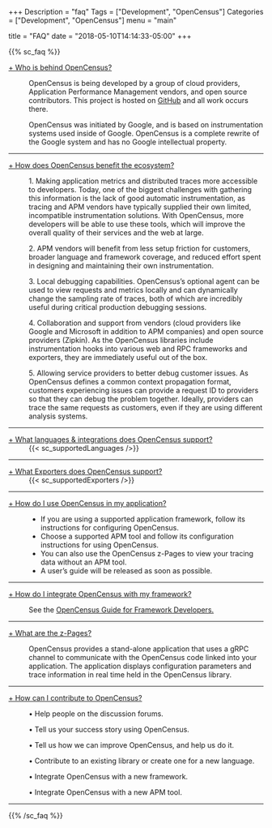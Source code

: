 +++
Description = "faq"
Tags = ["Development", "OpenCensus"]
Categories = ["Development", "OpenCensus"]
menu = "main"

title = "FAQ"
date = "2018-05-10T14:14:33-05:00"
+++

{{% sc_faq %}}
&nbsp;  

<!-- COLLAPSIBLE ACCORDION START-->
<div class="accordion">
<dl>
<dt>
<a href="#accordion1" aria-expanded="false" aria-controls="accordion1" class="accordion-title accordionTitle js-accordionTrigger">+ Who is behind OpenCensus?</a>
</dt>
<dd class="accordion-content accordionItem is-collapsed" id="accordion1" aria-hidden="true">
<p>OpenCensus is being developed by a group of cloud providers, Application Performance Management vendors, and open source contributors. This project is hosted on <a href="https://github.com/census-instrumentation" target="_blank"><span class="content">GitHub</span></a> and all work occurs there.</p><p>OpenCensus was initiated by Google, and is based on instrumentation systems used inside of Google. OpenCensus is a complete rewrite of the Google system and has no Google intellectual property.</p>
</dd>
<hr>
<dt>
<a href="#accordion2" aria-expanded="false" aria-controls="accordion2" class="accordion-title accordionTitle js-accordionTrigger">+ How does OpenCensus benefit the ecosystem?</a>
</dt>
<dd class="accordion-content accordionItem is-collapsed" id="accordion2" aria-hidden="true">
<p>1. Making application metrics and distributed traces more accessible to developers. Today, one of the biggest challenges with gathering this information is the lack of good automatic instrumentation, as tracing and APM vendors have typically supplied their own limited, incompatible instrumentation solutions. With OpenCensus, more developers will be able to use these tools, which will improve the overall quality of their services and the web at large.</p>
<p>2. APM vendors will benefit from less setup friction for customers, broader language and framework coverage, and reduced effort spent in designing and maintaining their own instrumentation.</p>
<p>3. Local debugging capabilities. OpenCensus’s optional agent can be used to view requests and metrics locally and can dynamically change the sampling rate of traces, both of which are incredibly useful during critical production debugging sessions.</p>
<p>4. Collaboration and support from vendors (cloud providers like Google and Microsoft in addition to APM companies) and open source providers (Zipkin). As the OpenCensus libraries include instrumentation hooks into various web and RPC frameworks and exporters, they are immediately useful out of the box.</p>
<p>5. Allowing service providers to better debug customer issues. As OpenCensus defines a common context propagation format, customers experiencing issues can provide a request ID to providers so that they can debug the problem together. Ideally, providers can trace the same requests as customers, even if they are using different analysis systems.</p>
</dd>
<hr>
<dt>
<a href="#accordion3" aria-expanded="false" aria-controls="accordion3" class="accordion-title accordionTitle js-accordionTrigger">+ What languages &amp; integrations does OpenCensus support?</a>
</dt>
<dd class="accordion-content accordionItem is-collapsed" id="accordion3" aria-hidden="true">
{{< sc_supportedLanguages />}}
</dd>
<hr>
<dt>
<a href="#accordion4" aria-expanded="false" aria-controls="accordion4" class="accordion-title accordionTitle js-accordionTrigger">+ What Exporters does OpenCensus support?</a>
</dt>
<dd class="accordion-content accordionItem is-collapsed" id="accordion4" aria-hidden="true">
{{< sc_supportedExporters />}}
</dd>
<hr>
<dt>
<a href="#accordion6" aria-expanded="false" aria-controls="accordion6" class="accordion-title accordionTitle js-accordionTrigger">+ How do I use OpenCensus in my application?</a>
</dt>
<dd class="accordion-content accordionItem is-collapsed" id="accordion6" aria-hidden="true">
  <ul>
<li>If you are using a supported application framework, follow its instructions for configuring OpenCensus.</li><li>Choose a supported APM tool and follow its configuration instructions for using OpenCensus.</li><li>You can also use the OpenCensus z-Pages to view your tracing data without an APM tool.</li><li>A user’s guide will be released as soon as possible.</li></ul>
</dd>
<hr>
<dt>
<a href="#accordion7" aria-expanded="false" aria-controls="accordion7" class="accordion-title accordionTitle js-accordionTrigger">+ How do I integrate OpenCensus with my framework?</a>
</dt>
<dd class="accordion-content accordionItem is-collapsed" id="accordion7" aria-hidden="true">
  <p>See the <a href="https://github.com/census-instrumentation/opencensus-cpp" target="_blank"><span>OpenCensus Guide for Framework Developers.</span></a></p>
</dd>
<hr>
<dt>
<a href="#accordion8" aria-expanded="false" aria-controls="accordion8" class="accordion-title accordionTitle js-accordionTrigger">+ What are the z-Pages?</a>
</dt>
<dd class="accordion-content accordionItem is-collapsed" id="accordion8" aria-hidden="true">
<p>OpenCensus provides a stand-alone application that uses a gRPC channel to communicate with the OpenCensus code linked into your application. The application displays configuration parameters and trace information in real time held in the OpenCensus library.</p>
</dd>
<hr>
<dt>
<a href="#accordion9" aria-expanded="false" aria-controls="accordion9" class="accordion-title accordionTitle js-accordionTrigger">+ How can I contribute to OpenCensus?</a>
</dt>
<dd class="accordion-content accordionItem is-collapsed" id="accordion9" aria-hidden="true">
<p>&bull; Help people on the discussion forums.</p><p>&bull; Tell us your success story using OpenCensus.</p><p>&bull; Tell us how we can improve OpenCensus, and help us do it.</p><p>&bull; Contribute to an existing library or create one for a new language.</p><p>&bull; Integrate OpenCensus with a new framework.</p><p>&bull; Integrate OpenCensus with a new APM tool.</p>
</dd>
<hr>
</dl><!-- COLLAPSIBLE ACCORDION CONTENT END -->
</div><!-- END ACCORION -->

{{% /sc_faq %}}

